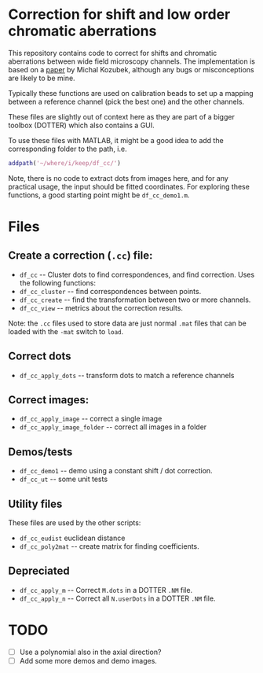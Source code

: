# Correction for shift and low order chromatic aberrations

This repository contains code to correct for shifts and chromatic aberrations
between wide field microscopy channels. The implementation is based on a
[paper](https://doi.org/10.1046/j.1365-2818.2000.00754.x) by Michal Kozubek,
although any bugs or misconceptions are likely to be mine.

Typically these functions are used on calibration beads to set up
a mapping between a reference channel (pick the best one) and the other
channels.

These files are slightly out of context here as they are part of a bigger
toolbox (DOTTER) which also contains a GUI.


To use these files with
MATLAB, it might be a good idea to add the corresponding folder to the path,
i.e.

``` MATLAB
addpath('~/where/i/keep/df_cc/')
```

Note, there is no code to extract dots from images here, and for any
practical usage, the input should be fitted coordinates. For exploring these
functions, a good starting point might be `df_cc_demo1.m`.


# Files
## Create a correction (`.cc`) file:
 - `df_cc` -- Cluster dots to find correspondences, and find correction.
Uses the following functions:
 - `df_cc_cluster` -- find correspondences between points.
 - `df_cc_create` -- find the transformation between two or more channels.
 - `df_cc_view` -- metrics about the correction results.

Note: the `.cc` files used to store data are just normal `.mat` files
that can be loaded with the `-mat` switch to `load`.

## Correct dots
 - `df_cc_apply_dots` -- transform dots to match a reference channels

## Correct images:
 - `df_cc_apply_image` -- correct a single image
 - `df_cc_apply_image_folder` -- correct all images in a folder

## Demos/tests
 - `df_cc_demo1` -- demo using a constant shift / dot correction.
 - `df_cc_ut` -- some unit tests

## Utility files
These files are used by the other scripts:
 - `df_cc_eudist` euclidean distance
 - `df_cc_poly2mat` -- create matrix for finding coefficients.

## Depreciated
 - `df_cc_apply_m` -- Correct `M.dots` in a DOTTER `.NM` file.
 - `df_cc_apply_n` -- Correct all `N.userDots` in a DOTTER `.NM` file.

# TODO
 - [ ] Use a polynomial also in the axial direction?
 - [ ] Add some more demos and demo images.
